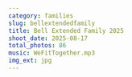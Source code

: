 ```yaml
---
category: families
slug: bellextendedfamily
title: Bell Extended Family 2025
shoot_date: 2025-08-17
total_photos: 86
music: WeFitTogether.mp3
img_ext: jpg
---
```

